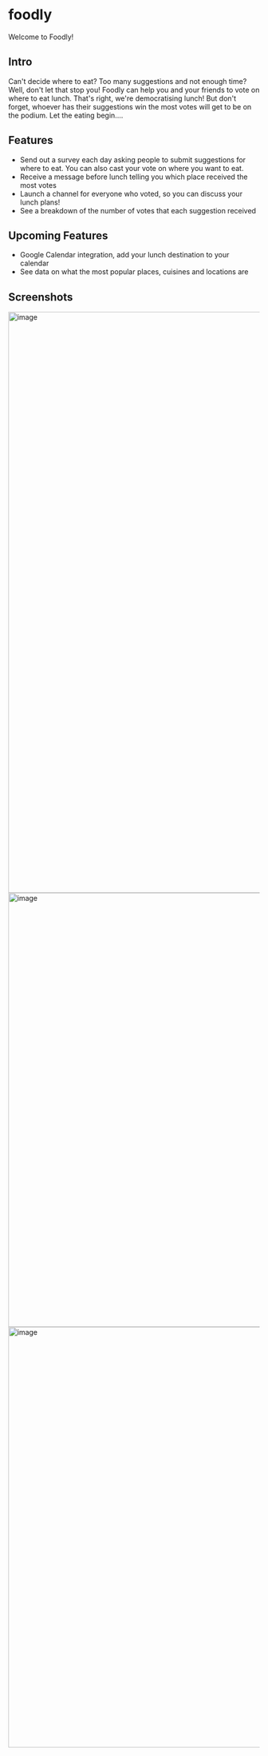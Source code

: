 # foodly

Welcome to Foodly!

## Intro
Can't decide where to eat? Too many suggestions and not enough time?
Well, don't let that stop you! Foodly can help you and your friends to vote on where to eat lunch.
That's right, we're democratising lunch!
But don't forget, whoever has their suggestions win the most votes will get to be on the podium. Let the eating begin....

## Features
* Send out a survey each day asking people to submit suggestions for where to eat. You can also cast your vote on where you want to eat.
* Receive a message before lunch telling you which place received the most votes
* Launch a channel for everyone who voted, so you can discuss your lunch plans!
* See a breakdown of the number of votes that each suggestion received

## Upcoming Features
* Google Calendar integration, add your lunch destination to your calendar
* See data on what the most popular places, cuisines and locations are

## Screenshots

<img width="1163" alt="image" src="https://user-images.githubusercontent.com/29662704/164500064-b55849bb-e3c4-4d93-8892-b2133ef5a2c3.png">

<img width="869" alt="image" src="https://user-images.githubusercontent.com/29662704/164500251-bb6c3bca-40e8-4292-bfe9-5b3984925bea.png">

<img width="842" alt="image" src="https://user-images.githubusercontent.com/29662704/164500329-66f47e09-288a-458d-a1fa-cd78f01c331a.png">

